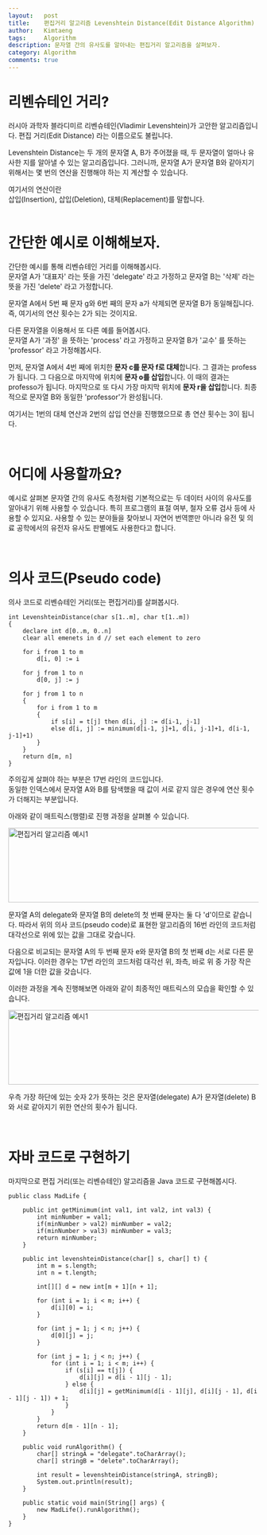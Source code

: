 ```yaml
---
layout:   post
title:    편집거리 알고리즘 Levenshtein Distance(Edit Distance Algorithm)
author:   Kimtaeng
tags: 	  Algorithm
description: 문자열 간의 유사도를 알아내는 편집거리 알고리즘을 살펴보자.
category: Algorithm
comments: true
---
```


# 리벤슈테인 거리?

러시아 과학자 블라디미르 리벤슈테인(Vladimir Levenshtein)가 고안한 알고리즘입니다.
편집 거리(Edit Distance) 라는 이름으로도 불립니다.

Levenshtein Distance는 두 개의 문자열 A, B가 주어졌을 때, 두 문자열이 얼마나 유사한 지를
알아낼 수 있는 알고리즘입니다.
그러니까, 문자열 A가 문자열 B와 같아지기 위해서는 몇 번의 연산을 진행해야 하는 지 계산할 수 있습니다.

<div class="post_caption">여기서의 연산이란<br/>
삽입(Insertion), 삽입(Deletion), 대체(Replacement)를 말합니다.</div>

<br/>

# 간단한 예시로 이해해보자.

간단한 예시를 통해 리벤슈테인 거리를 이해해봅시다.<br/>
문자열 A가 '대표자' 라는 뜻을 가진 'delegate' 라고 가정하고
문자열 B는 '삭제' 라는 뜻을 가진 'delete' 라고 가정합니다.

문자열 A에서 5번 째 문자 g와 6번 째의 문자 a가 삭제되면 문자열 B가 동일해집니다.<br/>
즉, 여기서의 연산 횟수는 2가 되는 것이지요.

다른 문자열을 이용해서 또 다른 예를 들어봅시다.<br/>
문자열 A가 '과정' 을 뜻하는 'process' 라고 가정하고
문자열 B가 '교수' 를 뜻하는 'professor' 라고 가정해봅시다.

먼저, 문자열 A에서 4번 째에 위치한 <b>문자 c를 문자 f로 대체</b>합니다. 그 결과는 profess가 됩니다.
그 다음으로 마지막에 위치에 <b>문자 o를 삽입</b>합니다. 이 때의 결과는 professo가 됩니다.
마지막으로 또 다시 가장 마지막 위치에 <b>문자 r을 삽입</b>합니다. 최종적으로 문자열 B와 동일한 'professor'가 완성됩니다.

여기서는 1번의 대체 연산과 2번의 삽입 연산을 진행했으므로 총 연산 횟수는 3이 됩니다.

<br/>

# 어디에 사용할까요?

예시로 살펴본 문자열 간의 유사도 측정처럼 기본적으로는 두 데이터 사이의 유사도를 알아내기 위해 사용할 수 있습니다.
특히 프로그램의 표절 여부, 철자 오류 검사 등에 사용할 수 있지요.
사용할 수 있는 분야들을 찾아보니 자연어 번역뿐만 아니라 유전 및 의료 공학에서의 유전자 유사도 판별에도 사용한다고 합니다.


<br/>

# 의사 코드(Pseudo code)

의사 코드로 리벤슈테인 거리(또는 편집거리)를 살펴봅시다.

<pre class="line-numbers"><code class="language-c" data-start="1">int LevenshteinDistance(char s[1..m], char t[1..m])
{
    declare int d[0..m, 0..n]
    clear all emenets in d // set each element to zero
    
    for i from 1 to m
        d[i, 0] := i
    
    for j from 1 to n
        d[0, j] := j
        
    for j from 1 to n
    {
        for i from 1 to m
        {
            if s[i] = t[j] then d[i, j] := d[i-1, j-1]
            else d[i, j] := minimum(d[i-1, j]+1, d[i, j-1]+1, d[i-1, j-1]+1)
        }
    }
    return d[m, n]
}
</code></pre>

주의깊게 살펴야 하는 부분은 17번 라인의 코드입니다.<br/>
동일한 인덱스에서 문자열 A와 B를 탐색했을 때 값이 서로 같지 않은 경우에 연산 횟수가 더해지는 부분입니다.

아래와 같이 매트릭스(행렬)로 진행 과정을 살펴볼 수 있습니다.
  
<img class="post_image" src="{{ site.baseurl }}/img/post/2018-01-15-levenshtein-distance-edit-distance-1.png" width="650" height="150" alt="편집거리 알고리즘 예시1"/>

문자열 A의 delegate와 문자열 B의 delete의 첫 번째 문자는 둘 다 'd'이므로 같습니다.
따라서 위의 의사 코드(pseudo code)로 표현한 알고리즘의 16번 라인의 코드처럼 대각선으로 위에 있는 값을 그대로 갖습니다.

다음으로 비교되는 문자열 A의 두 번째 문자 e와 문자열 B의 첫 번째 d는 서로 다른 문자입니다.
이러한 경우는 17번 라인의 코드처럼 대각선 위, 좌측, 바로 위 중 가장 작은 값에 1을 더한 값을 갖습니다.

이러한 과정을 계속 진행해보면 아래와 같이 최종적인 매트릭스의 모습을 확인할 수 있습니다.

<img class="post_image" src="{{ site.baseurl }}/img/post/2018-01-15-levenshtein-distance-edit-distance-2.png" width="650" height="150" alt="편집거리 알고리즘 예시1"/>

우측 가장 하단에 있는 숫자 2가 뜻하는 것은 문자열(delegate) A가 문자열(delete) B와 서로 같아지기 위한 연산의 횟수가 됩니다.

<br/>

# 자바 코드로 구현하기

마지막으로 편집 거리(또는 리벤슈테인) 알고리즘을 Java 코드로 구현해봅시다.

<pre class="line-numbers"><code class="language-java" data-start="1">public class MadLife {

    public int getMinimum(int val1, int val2, int val3) {
        int minNumber = val1;
        if(minNumber > val2) minNumber = val2;
        if(minNumber > val3) minNumber = val3;
        return minNumber;
    }

    public int levenshteinDistance(char[] s, char[] t) {
        int m = s.length;
        int n = t.length;

        int[][] d = new int[m + 1][n + 1];

        for (int i = 1; i < m; i++) {
            d[i][0] = i;
        }

        for (int j = 1; j < n; j++) {
            d[0][j] = j;
        }

        for (int j = 1; j < n; j++) {
            for (int i = 1; i < m; i++) {
                if (s[i] == t[j]) {
                    d[i][j] = d[i - 1][j - 1];
                } else {
                    d[i][j] = getMinimum(d[i - 1][j], d[i][j - 1], d[i - 1][j - 1]) + 1;
                }
            }
        }
        return d[m - 1][n - 1];
    }

    public void runAlgorithm() {
        char[] stringA = "delegate".toCharArray();
        char[] stringB = "delete".toCharArray();

        int result = levenshteinDistance(stringA, stringB);
        System.out.println(result);
    }

    public static void main(String[] args) {
        new MadLife().runAlgorithm();
    }
}
</code></pre>